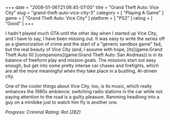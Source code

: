+++
date = "2008-01-06T21:06:45-07:00"
title = "Grand Theft Auto: Vice City"
slug = "grand-theft-auto-vice-city-5"
category = [ "Playing A Game" ]
game = [ "Grand Theft Auto: Vice City" ]
platform = [ "PS2" ]
rating = [ "Good" ]
+++

I hadn't played much GTA until the other day when I started up Vice City, and I have to say, I have been missing out.  It was easy to write the series off as a glamorization of crime and the start of a "generic sandbox game" fad, but the real beauty of Vice City (and, I assume with hope, [its](game:Grand Theft Auto III) [companions](game:Grand Theft Auto: San Andreas)) is in its balance of freeform play and mission goals.  The missions start out easy enough, but get into some pretty intense car chases and firefights, which are all the more meaningful when they take place in a bustling, AI-driven city.

One of the cooler things about Vice City, too, is its music, which really enhances the 1980s ambience; switching radio stations in the car while not paying attention to the road is a guilty pleasure.  Ramming headlong into a guy on a minibike just to watch him fly is another one.

<i>Progress: Criminal Rating: Rot (282)</i>